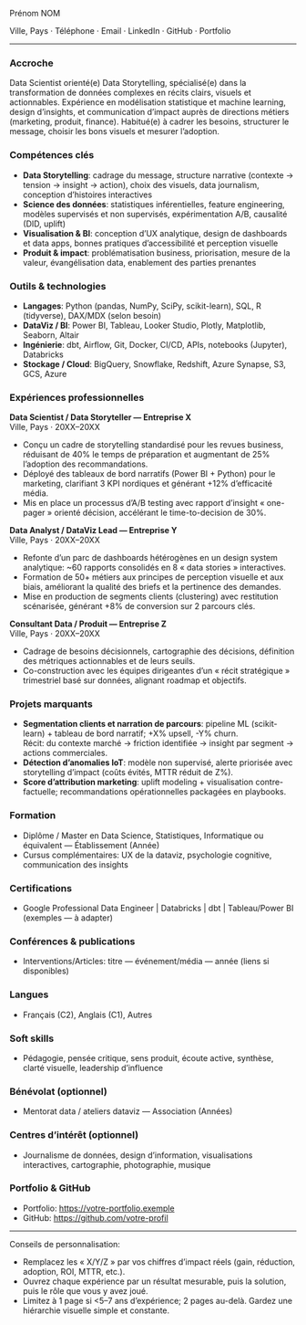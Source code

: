 Prénom NOM

Ville, Pays · Téléphone · Email · LinkedIn · GitHub · Portfolio

---

### Accroche
Data Scientist orienté(e) Data Storytelling, spécialisé(e) dans la transformation de données complexes en récits clairs, visuels et actionnables. Expérience en modélisation statistique et machine learning, design d’insights, et communication d’impact auprès de directions métiers (marketing, produit, finance). Habitué(e) à cadrer les besoins, structurer le message, choisir les bons visuels et mesurer l’adoption.

### Compétences clés
- **Data Storytelling**: cadrage du message, structure narrative (contexte → tension → insight → action), choix des visuels, data journalism, conception d’histoires interactives
- **Science des données**: statistiques inférentielles, feature engineering, modèles supervisés et non supervisés, expérimentation A/B, causalité (DID, uplift)
- **Visualisation & BI**: conception d’UX analytique, design de dashboards et data apps, bonnes pratiques d’accessibilité et perception visuelle
- **Produit & impact**: problématisation business, priorisation, mesure de la valeur, évangélisation data, enablement des parties prenantes

### Outils & technologies
- **Langages**: Python (pandas, NumPy, SciPy, scikit-learn), SQL, R (tidyverse), DAX/MDX (selon besoin)
- **DataViz / BI**: Power BI, Tableau, Looker Studio, Plotly, Matplotlib, Seaborn, Altair
- **Ingénierie**: dbt, Airflow, Git, Docker, CI/CD, APIs, notebooks (Jupyter), Databricks
- **Stockage / Cloud**: BigQuery, Snowflake, Redshift, Azure Synapse, S3, GCS, Azure

### Expériences professionnelles
**Data Scientist / Data Storyteller — Entreprise X**  
Ville, Pays · 20XX–20XX
- Conçu un cadre de storytelling standardisé pour les revues business, réduisant de 40% le temps de préparation et augmentant de 25% l’adoption des recommandations.
- Déployé des tableaux de bord narratifs (Power BI + Python) pour le marketing, clarifiant 3 KPI nordiques et générant +12% d’efficacité média.
- Mis en place un processus d’A/B testing avec rapport d’insight « one-pager » orienté décision, accélérant le time-to-decision de 30%.

**Data Analyst / DataViz Lead — Entreprise Y**  
Ville, Pays · 20XX–20XX
- Refonte d’un parc de dashboards hétérogènes en un design system analytique: ~60 rapports consolidés en 8 « data stories » interactives.
- Formation de 50+ métiers aux principes de perception visuelle et aux biais, améliorant la qualité des briefs et la pertinence des demandes.
- Mise en production de segments clients (clustering) avec restitution scénarisée, générant +8% de conversion sur 2 parcours clés.

**Consultant Data / Produit — Entreprise Z**  
Ville, Pays · 20XX–20XX
- Cadrage de besoins décisionnels, cartographie des décisions, définition des métriques actionnables et de leurs seuils.
- Co-construction avec les équipes dirigeantes d’un « récit stratégique » trimestriel basé sur données, alignant roadmap et objectifs.

### Projets marquants
- **Segmentation clients et narration de parcours**: pipeline ML (scikit-learn) + tableau de bord narratif; +X% upsell, -Y% churn.  
  Récit: du contexte marché → friction identifiée → insight par segment → actions commerciales.
- **Détection d’anomalies IoT**: modèle non supervisé, alerte priorisée avec storytelling d’impact (coûts évités, MTTR réduit de Z%).
- **Score d’attribution marketing**: uplift modeling + visualisation contre-factuelle; recommandations opérationnelles packagées en playbooks.

### Formation
- Diplôme / Master en Data Science, Statistiques, Informatique ou équivalent — Établissement (Année)
- Cursus complémentaires: UX de la dataviz, psychologie cognitive, communication des insights

### Certifications
- Google Professional Data Engineer | Databricks | dbt | Tableau/Power BI (exemples — à adapter)

### Conférences & publications
- Interventions/Articles: titre — événement/média — année (liens si disponibles)

### Langues
- Français (C2), Anglais (C1), Autres

### Soft skills
- Pédagogie, pensée critique, sens produit, écoute active, synthèse, clarté visuelle, leadership d’influence

### Bénévolat (optionnel)
- Mentorat data / ateliers dataviz — Association (Années)

### Centres d’intérêt (optionnel)
- Journalisme de données, design d’information, visualisations interactives, cartographie, photographie, musique

### Portfolio & GitHub
- Portfolio: https://votre-portfolio.exemple  
- GitHub: https://github.com/votre-profil

---

Conseils de personnalisation:
- Remplacez les « X/Y/Z » par vos chiffres d’impact réels (gain, réduction, adoption, ROI, MTTR, etc.).
- Ouvrez chaque expérience par un résultat mesurable, puis la solution, puis le rôle que vous y avez joué.
- Limitez à 1 page si <5–7 ans d’expérience; 2 pages au-delà. Gardez une hiérarchie visuelle simple et constante.

